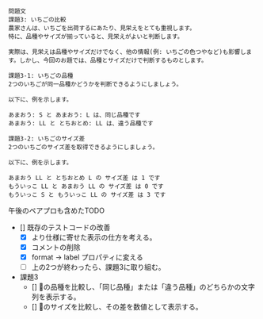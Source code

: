 ```
問題文
課題3: いちごの比較
農家さんは、いちごを出荷するにあたり、見栄えをとても重視します。
特に、品種やサイズが揃っていると、見栄えがよいと判断します。

実際は、見栄えは品種やサイズだけでなく、他の情報(例: いちごの色つやなど)も影響します。しかし、今回のお題では、品種とサイズだけで判断するものとします。

課題3-1: いちごの品種
2つのいちごが同一品種かどうかを判断できるようにしましょう。

以下に、例を示します。

あまおう: S と あまおう: L は、同じ品種です
あまおう: LL と とちおとめ: LL は、違う品種です

課題3-2: いちごのサイズ差
2つのいちごのサイズ差を取得できるようにしましょう。

以下に、例を示します。

あまおう LL と とちおとめ L の サイズ差 は 1 です
もういっこ LL と あまおう LL の サイズ差 は 0 です
もういっこ S と もういっこ LL の サイズ差 は 3 です
```

午後のペアプロも含めたTODO
- [] 既存のテストコードの改善
  - [x] より仕様に寄せた表示の仕方を考える。
  - [x] コメントの削除
  - [x] format → label プロパティに変える
  - [ ] 上の2つが終わったら、課題3に取り組む。
- 課題3
  - [] 🍓の品種を比較し、「同じ品種」または「違う品種」のどちらかの文字列を表示する。 
  - [] 🍓のサイズを比較し、その差を数値として表示する。
